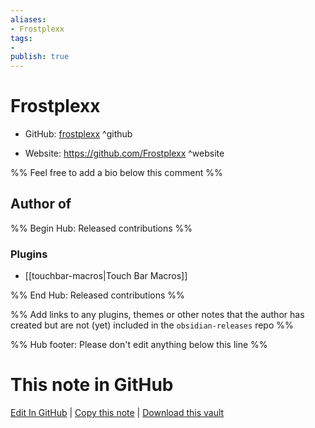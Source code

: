 ```yaml
---
aliases:
- Frostplexx
tags:
- 
publish: true
---
```


# Frostplexx

- GitHub: [frostplexx](https://github.com/frostplexx/) ^github
<!-- - Discord: `@` ^discord-->
- Website: <https://github.com/Frostplexx> ^website
<!-- - [[Publish sites|Publish site]]: <https://> ^publish-->

%% Feel free to add a bio below this comment %%


## Author of

%% Begin Hub: Released contributions %%
### Plugins
- [[touchbar-macros|Touch Bar Macros]]

%% End Hub: Released contributions %%

%% Add links to any plugins, themes or other notes that the author has created but are not (yet) included in the `obsidian-releases` repo %%

<!--
### Unlisted plugins
-->

<!--
### Others
-->

<!--
## Sponsor this author
-->

<!-- - [[GitHub sponsors]]: [Sponsor @frostplexx on GitHub Sponsors](https://github.com/sponsors/frostplexx) ^github-sponsor-->
<!-- - [[Buy me a coffee]]: <https://> ^buy-me-a-coffee-->
<!-- - [[PayPal]]: <https://> ^paypal-->
<!-- - [[Patreon]]: <https://> ^patreon-->

<!--
## Follow this author
-->

<!-- - [[YouTube Channels|On YouTube]]: <https://> ^youtube-->
<!-- - Twitter: <https://> ^twitter-->
<!-- - ... -->

%% Hub footer: Please don't edit anything below this line %%

# This note in GitHub

<span class="git-footer">[Edit In GitHub](https://github.dev/obsidian-community/obsidian-hub/blob/main/01%20-%20Community/People/frostplexx.md "git-hub-edit-note") | [Copy this note](https://raw.githubusercontent.com/obsidian-community/obsidian-hub/main/01%20-%20Community/People/frostplexx.md "git-hub-copy-note") | [Download this vault](https://github.com/obsidian-community/obsidian-hub/archive/refs/heads/main.zip "git-hub-download-vault") </span>
